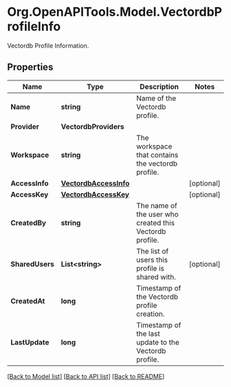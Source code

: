 # Org.OpenAPITools.Model.VectordbProfileInfo
Vectordb Profile Information.

## Properties

Name | Type | Description | Notes
------------ | ------------- | ------------- | -------------
**Name** | **string** | Name of the Vectordb profile. | 
**Provider** | **VectordbProviders** |  | 
**Workspace** | **string** | The workspace that contains the vectordb profile. | 
**AccessInfo** | [**VectordbAccessInfo**](VectordbAccessInfo.md) |  | [optional] 
**AccessKey** | [**VectordbAccessKey**](VectordbAccessKey.md) |  | [optional] 
**CreatedBy** | **string** | The name of the user who created this Vectordb profile. | 
**SharedUsers** | **List&lt;string&gt;** | The list of users this profile is shared with. | [optional] 
**CreatedAt** | **long** | Timestamp of the Vectordb profile creation. | 
**LastUpdate** | **long** | Timestamp of the last update to the Vectordb profile. | 

[[Back to Model list]](../README.md#documentation-for-models) [[Back to API list]](../README.md#documentation-for-api-endpoints) [[Back to README]](../README.md)

